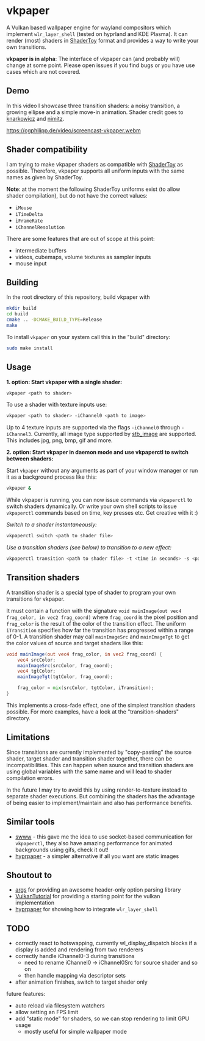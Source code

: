 # vkpaper

A Vulkan based wallpaper engine for wayland compositors which implement `wlr_layer_shell` (tested on hyprland and KDE Plasma).
It can render (most) shaders in [ShaderToy](https://www.shadertoy.com/) format and provides a way to write your own transitions.

**vkpaper is in alpha**: The interface of vkpaper can (and probably will) change at some point. Please open issues if you find bugs or you have use cases which are not covered.

## Demo

In this video I showcase three transition shaders: a noisy transition, a growing ellipse and a simple move-in animation. Shader credit goes to [knarkowicz](https://www.shadertoy.com/view/4s2yW1) and [nimitz](https://www.shadertoy.com/view/Mts3zM).

https://cgphilipp.de/video/screencast-vkpaper.webm

## Shader compatibility

I am trying to make vkpaper shaders as compatible with [ShaderToy](https://shadertoy.com/) as possible.
Therefore, vkpaper supports all uniform inputs with the same names as given by ShaderToy.

**Note**: at the moment the following ShaderToy uniforms exist (to allow shader compilation), but do not have the correct values:
- `iMouse`
- `iTimeDelta`
- `iFrameRate`
- `iChannelResolution`

There are some features that are out of scope at this point:
- intermediate buffers
- videos, cubemaps, volume textures as sampler inputs
- mouse input

## Building

In the root directory of this repository, build vkpaper with
```sh
mkdir build
cd build
cmake .. -DCMAKE_BUILD_TYPE=Release
make
```

To install `vkpaper` on your system call this in the "build" directory:
```sh
sudo make install
```

## Usage

**1. option: Start vkpaper with a single shader:**
```sh
vkpaper <path to shader>
```

To use a shader with texture inputs use:
```sh
vkpaper <path to shader> -iChannel0 <path to image>
```
Up to 4 texture inputs are supported via the flags `-iChannel0` through `-iChannel3`.
Currently, all image type supported by [stb_image](https://github.com/nothings/stb) are supported. This includes jpg, png, bmp, gif and more.

**2. option: Start vkpaper in daemon mode and use vkpaperctl to switch between shaders:**

Start `vkpaper` without any arguments as part of your window manager or run it as a background process like this:
```sh
vkpaper &
```

While vkpaper is running, you can now issue commands via `vkpaperctl` to switch shaders dynamically. Or write your own shell scripts to issue `vkpaperctl`  commands based on time, key presses etc. Get creative with it :)

*Switch to a shader instantaneously:*
```sh
vkpaperctl switch <path to shader file>
```

*Use a transition shaders (see below) to transition to a new effect:*
```sh
vkpaperctl transition <path to shader file> -t <time in seconds> -s <path to transition shader>
```

## Transition shaders

A transition shader is a special type of shader to program your own transitions for vkpaper.

It must contain a function with the signature `void mainImage(out vec4 frag_color, in vec2 frag_coord)` where `frag_coord` is the pixel position and `frag_color` is the result of the color of the transition effect.
The uniform `iTransition` specifies how far the transition has progressed within a range of 0-1.
A transition shader may call `mainImageSrc` and `mainImageTgt` to get the color values of source and target shaders like this:
```glsl
void mainImage(out vec4 frag_color, in vec2 frag_coord) {
    vec4 srcColor;
    mainImageSrc(srcColor, frag_coord);
    vec4 tgtColor;
    mainImageTgt(tgtColor, frag_coord); 

    frag_color = mix(srcColor, tgtColor, iTransition);
}
```
This implements a cross-fade effect, one of the simplest transition shaders possible.
For more examples, have a look at the "transition-shaders" directory.

## Limitations

Since transitions are currently implemented by "copy-pasting" the source shader, target shader and transition shader together, there can be incompatibilities.
This can happen when source and transition shaders are using global variables with the same name and will lead to shader compilation errors.

In the future I may try to avoid this by using render-to-texture instead to separate shader executions.
But combining the shaders has the advantage of being easier to implement/maintain and also has performance benefits.

## Similar tools

- [swww](https://github.com/LGFae/swww) - this gave me the idea to use socket-based communication for `vkpaperctl`, they also have amazing performance for animated backgrounds using gifs, check it out!
- [hyprpaper](https://github.com/hyprwm/hyprpaper) - a simpler alternative if all you want are static images

## Shoutout to

- [args](https://github.com/Taywee/args) for providing an awesome header-only option parsing library
- [VulkanTutorial](https://github.com/Overv/VulkanTutorial) for providing a starting point for the vulkan implementation
- [hyprpaper](https://github.com/hyprwm/hyprpaper) for showing how to integrate `wlr_layer_shell`

## TODO

- correctly react to hotswapping, currently wl_display_dispatch blocks if a display is added and rendering from two renderers
- correctly handle iChannel0-3 during transitions
  - need to rename iChannel0 -> iChannel0Src for source shader and so on
  - then handle mapping via descriptor sets
- after animation finishes, switch to target shader only

future features:
- auto reload via filesystem watchers
- allow setting an FPS limit
- add "static mode" for shaders, so we can stop rendering to limit GPU usage
  - mostly useful for simple wallpaper mode
